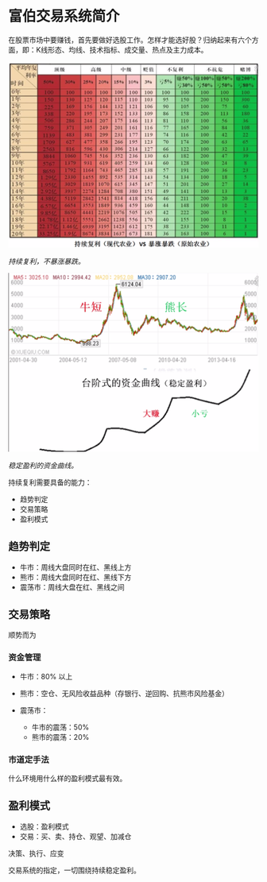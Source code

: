 富伯交易系统简介
====================

在股票市场中要赚钱，首先要做好选股工作。怎样才能选好股？归纳起来有六个方面，即：K线形态、均线、技术指标、成交量、热点及主力成本。

<div align="center"> <img src="images/FBSHG-20200213-01.png" width="620px"></div>

_持续复利，不暴涨暴跌。_

<div align="center"> <img src="images/FBSHG-20200213-02.png" width="620px"></div>

_稳定盈利的资金曲线。_

持续复利需要具备的能力：
- 趋势判定
- 交易策略
- 盈利模式

## 趋势判定
- 牛市：周线大盘同时在红、黑线上方
- 熊市：周线大盘同时在红、黑线下方
- 震荡市：周线大盘在红、黑线之间

## 交易策略
顺势而为

### 资金管理
- 牛市：80% 以上
- 熊市：空仓、无风险收益品种（存银行、逆回购、抗熊市风险基金）
- 震荡市：

    - 牛市的震荡：50%
    - 熊市的震荡：20%

### 市道定手法
什么环境用什么样的盈利模式最有效。

## 盈利模式
- 选股：盈利模式
- 交易：买、卖、持仓、观望、加减仓

决策、执行、应变

交易系统的指定，一切围绕持续稳定盈利。

